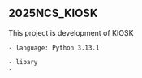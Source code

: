 ## 2025NCS_KIOSK

This project is development of KIOSK
```
- language: Python 3.13.1

- libary
- 
```
